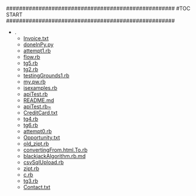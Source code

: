 





####################################################
#TOC START
####################################################
* .
    * [Invoice.txt](./Invoice.txt)
    * [doneInPy.py](./doneInPy.py)
    * [attempt1.rb](./attempt1.rb)
    * [flow.rb](./flow.rb)
    * [tg5.rb](./tg5.rb)
    * [tg2.rb](./tg2.rb)
    * [testingGrounds1.rb](./testingGrounds1.rb)
    * [my.pw.rb](./my.pw.rb)
    * [isexamples.rb](./isexamples.rb)
    * [apiTest.rb](./apiTest.rb)
    * [README.md](./README.md)
    * [apiTest.rb~](./apiTest.rb~)
    * [CreditCard.txt](./CreditCard.txt)
    * [tg4.rb](./tg4.rb)
    * [tg6.rb](./tg6.rb)
    * [attempt0.rb](./attempt0.rb)
    * [Opportunity.txt](./Opportunity.txt)
    * [old_zipt.rb](./old_zipt.rb)
    * [convertingFrom.html.To.rb](./convertingFrom.html.To.rb)
    * [blackjackAlgorithm.rb.md](./blackjackAlgorithm.rb.md)
    * [csvSqlUpload.rb](./csvSqlUpload.rb)
    * [zipt.rb](./zipt.rb)
    * [c.rb](./c.rb)
    * [tg3.rb](./tg3.rb)
    * [Contact.txt](./Contact.txt)
